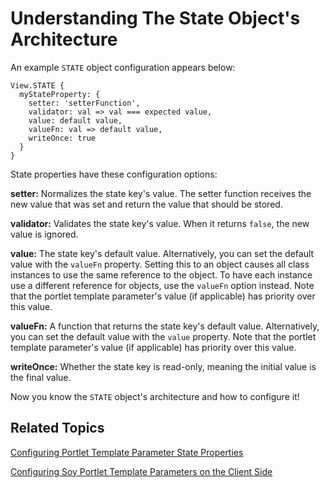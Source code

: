 # Understanding The State Object's Architecture [](id=understanding-the-state-object-architecture)

An example `STATE` object configuration appears below:

    View.STATE {
      myStateProperty: {
        setter: 'setterFunction',
        validator: val => val === expected value,
        value: default value,
        valueFn: val => default value,
        writeOnce: true
      }
    }
 
State properties have these configuration options:

**setter:** Normalizes the state key's value. The setter function receives the
new value that was set and return the value that should be stored.

**validator:** Validates the state key's value. When it returns `false`, the new
value is ignored.

**value:** The state key's default value. Alternatively, you can set the default 
value with the `valueFn` property. Setting this to an object causes 
all class instances to use the same reference to the object. To have each 
instance use a different reference for objects, use the `valueFn` option instead. 
Note that the portlet template parameter's value (if applicable) has 
priority over this value.

**valueFn:** A function that returns the state key's default value. 
Alternatively, you can set the default value with the `value` property. Note 
that the portlet template parameter's value (if applicable) has priority 
over this value.

**writeOnce:** Whether the state key is read-only, meaning the initial value is 
the final value.

Now you know the `STATE` object's architecture and how to configure it!

## Related Topics [](id=related-topics)

[Configuring Portlet Template Parameter State Properties](/develop/tutorials/-/knowledge_base/7-0/configuring-portlet-template-parameter-state-properties)

[Configuring Soy Portlet Template Parameters on the Client Side](/develop/tutorials/-/knowledge_base/7-0/configuring-soy-portlet-template-parameters-on-the-client-side)

